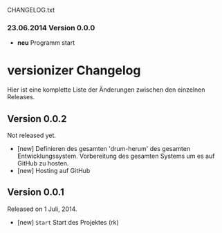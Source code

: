 CHANGELOG.txt### 23.06.2014 Version 0.0.0- **neu** Programm start# versionizer ChangelogHier ist eine komplette Liste der Änderungen zwischen den einzelnen Releases.Version 0.0.2-------------Not released yet.- [new] Definieren des gesamten 'drum-herum' des gesamten Entwicklungssystem. Vorbereitung         des gesamten Systems um es auf GitHub zu hosten. - [new] Hosting auf GitHubVersion 0.0.1-------------Released on 1 Juli, 2014.- [new] ``Start`` Start des Projektes (rk)